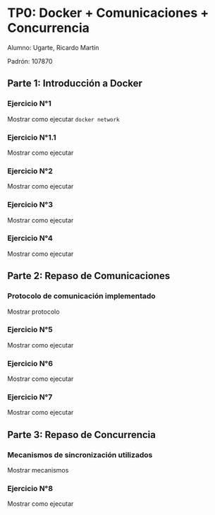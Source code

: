# TP0: Docker + Comunicaciones + Concurrencia

Alumno: Ugarte, Ricardo Martín

Padrón: 107870

## Parte 1: Introducción a Docker

### Ejercicio N°1

Mostrar como ejecutar `docker network`

### Ejercicio N°1.1

Mostrar como ejecutar

### Ejercicio N°2

Mostrar como ejecutar

### Ejercicio N°3

Mostrar como ejecutar

### Ejercicio N°4

Mostrar como ejecutar

## Parte 2: Repaso de Comunicaciones

### Protocolo de comunicación implementado

Mostrar protocolo

### Ejercicio N°5

Mostrar como ejecutar

### Ejercicio N°6

Mostrar como ejecutar

### Ejercicio N°7

Mostrar como ejecutar

## Parte 3: Repaso de Concurrencia

### Mecanismos de sincronización utilizados

Mostrar mecanismos

### Ejercicio N°8

Mostrar como ejecutar
